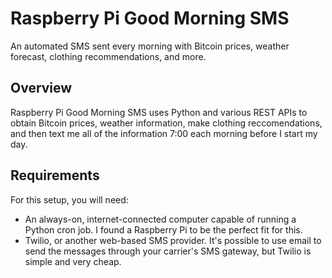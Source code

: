 Raspberry Pi Good Morning SMS
=============================

An automated SMS sent every morning with Bitcoin prices, weather forecast, clothing recommendations, and more.

Overview
-----------------------------

Raspberry Pi Good Morning SMS uses Python and various REST APIs to obtain Bitcoin prices, weather information, make clothing reccomendations, and then text me all of the information 7:00 each morning before I start my day.

Requirements
-----------------------------
For this setup, you will need:
+   An always-on, internet-connected computer capable of running a Python cron job. I found a Raspberry Pi to be the perfect fit for this.
+   Twilio, or another web-based SMS provider. It's possible to use email to send the messages through your carrier's SMS gateway, but Twilio is simple and very cheap.
